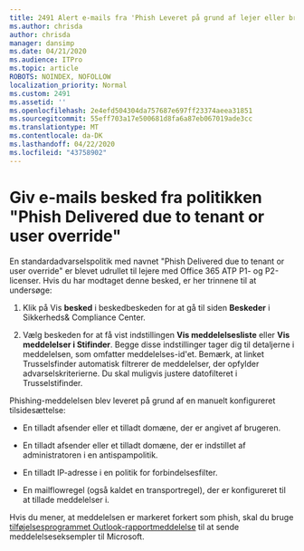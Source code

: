 ```yaml
---
title: 2491 Alert e-mails fra 'Phish Leveret på grund af lejer eller bruger tilsidesætte'-politik
ms.author: chrisda
author: chrisda
manager: dansimp
ms.date: 04/21/2020
ms.audience: ITPro
ms.topic: article
ROBOTS: NOINDEX, NOFOLLOW
localization_priority: Normal
ms.custom: 2491
ms.assetid: ''
ms.openlocfilehash: 2e4efd504304da757687e697ff23374aeea31851
ms.sourcegitcommit: 55eff703a17e500681d8fa6a87eb067019ade3cc
ms.translationtype: MT
ms.contentlocale: da-DK
ms.lasthandoff: 04/22/2020
ms.locfileid: "43758902"
---
```

# <a name="alert-email-messages-from-the-phish-delivered-due-to-tenant-or-user-override-policy"></a>Giv e-mails besked fra politikken "Phish Delivered due to tenant or user override"

En standardadvarselspolitik med navnet "Phish Delivered due to tenant or user override" er blevet udrullet til lejere med Office 365 ATP P1- og P2-licenser. Hvis du har modtaget denne besked, er her trinnene til at undersøge:

1. Klik på Vis **besked** i beskedbeskeden for at gå til siden **Beskeder** i Sikkerheds& Compliance Center.

2. Vælg beskeden for at få vist indstillingen **Vis meddelelsesliste** eller **Vis meddelelser i Stifinder**. Begge disse indstillinger tager dig til detaljerne i meddelelsen, som omfatter meddelelses-id'et. Bemærk, at linket Trusselsfinder automatisk filtrerer de meddelelser, der opfylder advarselskriterierne. Du skal muligvis justere datofilteret i Trusselstifinder.

Phishing-meddelelsen blev leveret på grund af en manuelt konfigureret tilsidesættelse:

- En tilladt afsender eller et tilladt domæne, der er angivet af brugeren.

- En tilladt afsender eller et tilladt domæne, der er indstillet af administratoren i en antispampolitik.

- En tilladt IP-adresse i en politik for forbindelsesfilter.

- En mailflowregel (også kaldet en transportregel), der er konfigureret til at tillade meddelelser i.

Hvis du mener, at meddelelsen er markeret forkert som phish, skal du bruge [tilføjelsesprogrammet Outlook-rapportmeddelelse](https://support.office.com/article/b5caa9f1-cdf3-4443-af8c-ff724ea719d2) til at sende meddelelseseksempler til Microsoft.
